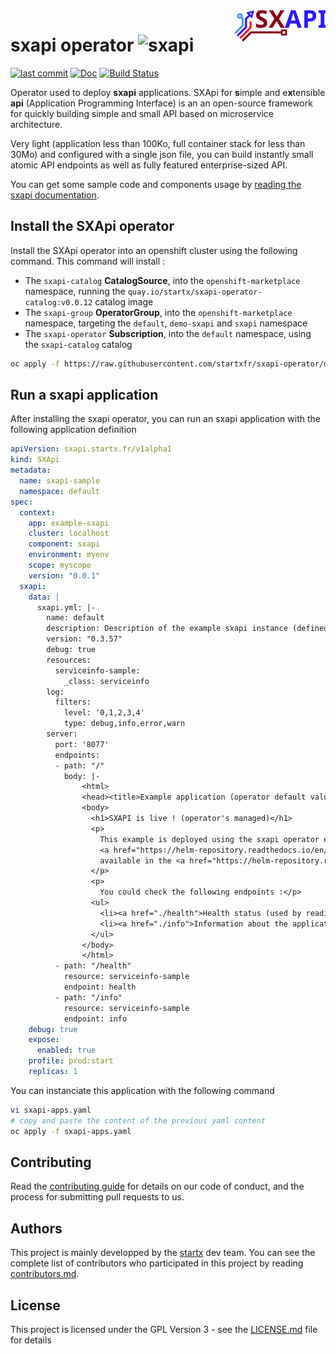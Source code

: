 <img align="right" height="50" src="https://raw.githubusercontent.com/startxfr/sxapi-core/master/docs/assets/logo.svg?sanitize=true">

# sxapi operator ![sxapi](https://img.shields.io/badge/latest-v0.0.12-blue.svg)

[![last commit](https://img.shields.io/github/last-commit/startxfr/sxapi-operator.svg)](https://github.com/startxfr/sxapi-operator)
[![Doc](https://readthedocs.org/projects/sxapi-core/badge)](https://sxapi-core.readthedocs.io)
[![Build Status](https://travis-ci.org/startxfr/sxapi-operator.svg?branch=devel)](https://travis-ci.org/startxfr/sxapi-operator)

Operator used to deploy **sxapi** applications. SXApi for **s**imple and e**x**tensible **api** (Application Programming Interface) is an an open-source framework for quickly building simple and small API based on microservice architecture.

Very light (application less than 100Ko, full container stack for less than 30Mo) and configured with a single json file, you can build instantly small atomic API endpoints as well as fully featured enterprise-sized API.

You can get some sample code and components usage by [reading the sxapi documentation](https://sxapi-core.readthedocs.io).

## Install the SXApi operator

Install the SXApi operator into an openshift cluster using the following command. This command will install :

- The `sxapi-catalog` **CatalogSource**, into the `openshift-marketplace` namespace, running the `quay.io/startx/sxapi-operator-catalog:v0.0.12` catalog image
- The `sxapi-group` **OperatorGroup**, into the `openshift-marketplace` namespace, targeting the `default`, `demo-sxapi` and `sxapi` namespace
- The `sxapi-operator` **Subscription**, into the `default` namespace, using the `sxapi-catalog` catalog

```bash
oc apply -f https://raw.githubusercontent.com/startxfr/sxapi-operator/main/load-catalog.yaml
```

## Run a sxapi application

After installing the sxapi operator, you can run an sxapi application with the following application definition

```yaml
apiVersion: sxapi.startx.fr/v1alpha1
kind: SXApi
metadata:
  name: sxapi-sample
  namespace: default
spec:
  context:
    app: example-sxapi
    cluster: localhost
    component: sxapi
    environment: myenv
    scope: myscope
    version: "0.0.1"
  sxapi:
    data: |
      sxapi.yml: |-
        name: default
        description: Description of the example sxapi instance (defined in sxapi operator)
        version: "0.3.57"
        debug: true
        resources:
          serviceinfo-sample:
            _class: serviceinfo
        log:
          filters:
            level: '0,1,2,3,4'
            type: debug,info,error,warn
        server:
          port: '8077'
          endpoints:
          - path: "/"
            body: |-
                <html>
                <head><title>Example application (operator default values)</title></head>
                <body>
                  <h1>SXAPI is live ! (operator's managed)</h1>
                  <p>
                    This example is deployed using the sxapi operator example based on the 
                    <a href="https://helm-repository.readthedocs.io/en/latest/charts/sxapi.html" target="_blank">sxapi chart</a>
                    available in the <a href="https://helm-repository.readthedocs.io" target="_blank">startx helm repository</a>. 
                  </p>
                  <p>
                    You could check the following endpoints :</p>
                  <ul>
                    <li><a href="./health">Health status (used by readiness probe)</a></li>
                    <li><a href="./info">Information about the application</a></li>
                  </ul>
                </body>
                </html>
          - path: "/health"
            resource: serviceinfo-sample
            endpoint: health
          - path: "/info"
            resource: serviceinfo-sample
            endpoint: info
    debug: true
    expose:
      enabled: true
    profile: prod:start
    replicas: 1
```

You can instanciate this application with the following command

```bash
vi sxapi-apps.yaml
# copy and paste the content of the previous yaml content
oc apply -f sxapi-apps.yaml
```

## Contributing

Read the [contributing guide](https://github.com/startxfr/sxapi-core/tree/master/docs/guides/5.Contribute.md) for details on our code of conduct, and the process for submitting pull requests to us.

## Authors

This project is mainly developped by the [startx](https://www.startx.fr) dev team. You can see the complete list of contributors who participated in this project by reading [contributors.md](https://github.com/startxfr/sxapi-core/tree/master/docs/contributors.md).

## License

This project is licensed under the GPL Version 3 - see the [LICENSE.md](https://github.com/startxfr/sxapi-core/tree/master/docs/LICENSE.md) file for details
